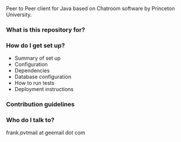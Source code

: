 Peer to Peer client for Java based on Chatroom software by Princeton University.


### What is this repository for? ###




### How do I get set up? ###

* Summary of set up
* Configuration
* Dependencies
* Database configuration
* How to run tests
* Deployment instructions

### Contribution guidelines ###


### Who do I talk to? ###

frank.pvtmail at geemail dot com
